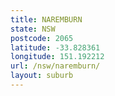 ```yaml
---
title: NAREMBURN
state: NSW
postcode: 2065
latitude: -33.828361
longitude: 151.192212
url: /nsw/naremburn/
layout: suburb
---
```

